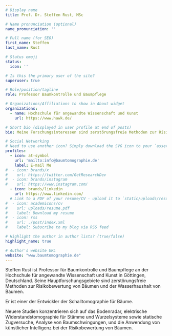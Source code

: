```yaml
---
# Display name
title: Prof. Dr. Steffen Rust, MSc

# Name pronunciation (optional)
name_pronunciation: ''

# Full name (for SEO)
first_name: Steffen
last_name: Rust

# Status emoji
status:
  icon: ''

# Is this the primary user of the site?
superuser: true

# Role/position/tagline
role: Professor Baumkontrolle und Baumpflege

# Organizations/Affiliations to show in About widget
organizations:
  - name: Hochschule für angewandte Wissenschaft und Kunst
    url: https://www.hawk.de/

# Short bio (displayed in user profile at end of posts)
bio: Meine Forschungsinteressen sind zerstörungsfreie Methoden zur Risikobewertung von Bäumen. Außerdem beschäftige ich mich mit dem Wasserhaushalt von Bäumen und Wäldern.

# Social Networking
# Need to use another icon? Simply download the SVG icon to your `assets/media/icons/` folder.
profiles:
  - icon: at-symbol
    url: 'mailto:info@baumtomographie.de'
    label: E-mail Me
#  - icon: brands/x
#    url: https://twitter.com/GetResearchDev
#  - icon: brands/instagram
#    url: https://www.instagram.com/
  - icon: brands/linkedin
    url: https://www.linkedin.com/
  # Link to a PDF of your resume/CV - upload it to `static/uploads/resume.pdf`
#  - icon: academicons/cv
#    url: uploads/resume.pdf
#    label: Download my resume
#  - icon: rss
#    url: ./post/index.xml
#    label: Subscribe to my blog via RSS feed

# Highlight the author in author lists? (true/false)
highlight_name: true

# Author's website URL
website: "www.baumtomographie.de"
---
```


Steffen Rust ist Professor für Baumkontrolle und Baumpflege an der Hochschule für angewandte Wissenschaft und Kunst in Göttingen, Deutschland. Seine Hauptforschungsgebiete sind zerstörungsfreie Methoden zur Risikobewertung von Bäumen und der Wasserhaushalt von Bäumen.

Er ist einer der Entwickler der Schalltomographie für Bäume.

Neuere Studien konzentrieren sich auf das Bodenradar, elektrische Widerstandstomographie für Stämme und Wurzelsysteme sowie statische Zugversuche, Analyse von Baumschwingungen, und die Anwendung von künstlicher Intelligenz bei der Risikobewertung von Bäumen.
